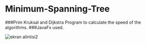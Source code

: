 # Minimum-Spanning-Tree


###Prim Kruksal and Dijkstra Program to calculate the speed of the algorithms.
###JavaFx used.

![ekran alintisi2](https://user-images.githubusercontent.com/26568650/49904271-b8852980-fe7a-11e8-8239-a4ba9c07a0de.PNG)
